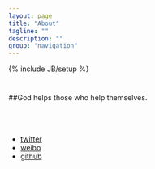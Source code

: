 ```yaml
---
layout: page
title: "About"
tagline: ""
description: ""
group: "navigation"
---
```

{% include JB/setup %}

### 

<br />
##God helps those who help themselves. <br />
<br />
<br />
<br />

* [twitter][twitter]
* [weibo][weibo]
* [github][github]

[twitter]: http://twitter.com/m4sker

[weibo]: http://weibo.com/goitcn

[github]: http://github.com/cnsec

